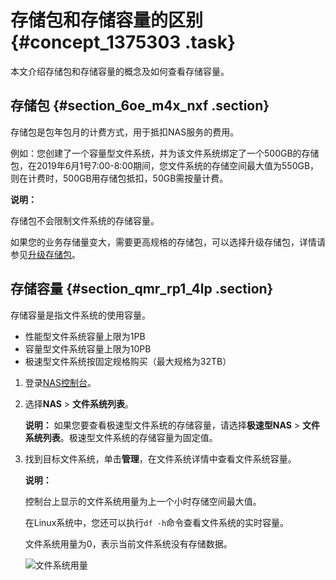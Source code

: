# 存储包和存储容量的区别 {#concept_1375303 .task}

本文介绍存储包和存储容量的概念及如何查看存储容量。

## 存储包 {#section_6oe_m4x_nxf .section}

存储包是包年包月的计费方式，用于抵扣NAS服务的费用。

例如：您创建了一个容量型文件系统，并为该文件系统绑定了一个500GB的存储包，在2019年6月1号7:00-8:00期间，您文件系统的存储空间最大值为550GB，则在计费时，500GB用存储包抵扣，50GB需按量计费。

**说明：** 

存储包不会限制文件系统的存储容量。

如果您的业务存储量变大，需要更高规格的存储包，可以选择升级存储包，详情请参见[升级存储包](../../../../cn.zh-CN/产品定价/预付费/升级存储包.md#)。

## 存储容量 {#section_qmr_rp1_4lp .section}

存储容量是指文件系统的使用容量。

-   性能型文件系统容量上限为1PB
-   容量型文件系统容量上限为10PB
-   极速型文件系统按固定规格购买（最大规格为32TB）

1.  登录[NAS控制台](https://nas.console.aliyun.com/)。
2.  选择**NAS** \> **文件系统列表**。

    **说明：** 如果您要查看极速型文件系统的存储容量，请选择**极速型NAS** \> **文件系统列表**。极速型文件系统的存储容量为固定值。

3.  找到目标文件系统，单击**管理**，在文件系统详情中查看文件系统容量。

    **说明：** 

    控制台上显示的文件系统用量为上一个小时存储空间最大值。

    在Linux系统中，您还可以执行`df -h`命令查看文件系统的实时容量。

    文件系统用量为0，表示当前文件系统没有存储数据。

    ![文件系统用量](http://static-aliyun-doc.oss-cn-hangzhou.aliyuncs.com/assets/img/1095538/156472869654043_zh-CN.png)


